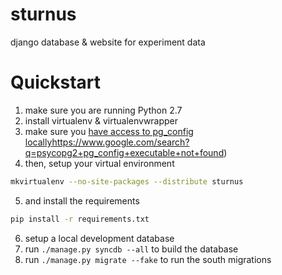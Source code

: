 sturnus
=======

django database &amp; website for experiment data

# Quickstart

1. make sure you are running Python 2.7
2. install virtualenv & virtualenvwrapper
3. make sure you [have access to pg_config locally]([)https://www.google.com/search?q=psycopg2+pg_config+executable+not+found) 
4. then, setup your virtual environment
```bash
mkvirtualenv --no-site-packages --distribute sturnus
```
5. and install the requirements
```bash
pip install -r requirements.txt
```
6. setup a local development database
7. run ```./manage.py syncdb --all``` to build the database
8. run ```./manage.py migrate --fake``` to run the south migrations

